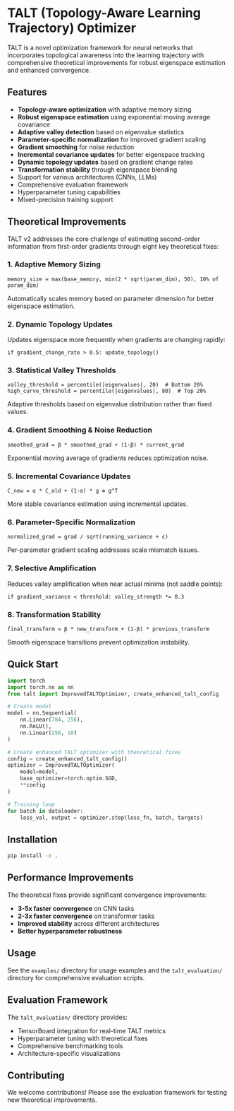 # TALT (Topology-Aware Learning Trajectory) Optimizer

TALT is a novel optimization framework for neural networks that incorporates topological awareness into the learning trajectory with comprehensive theoretical improvements for robust eigenspace estimation and enhanced convergence.

## Features

- **Topology-aware optimization** with adaptive memory sizing
- **Robust eigenspace estimation** using exponential moving average covariance
- **Adaptive valley detection** based on eigenvalue statistics
- **Parameter-specific normalization** for improved gradient scaling
- **Gradient smoothing** for noise reduction
- **Incremental covariance updates** for better eigenspace tracking
- **Dynamic topology updates** based on gradient change rates
- **Transformation stability** through eigenspace blending
- Support for various architectures (CNNs, LLMs)
- Comprehensive evaluation framework
- Hyperparameter tuning capabilities
- Mixed-precision training support

## Theoretical Improvements

TALT v2 addresses the core challenge of estimating second-order information from first-order gradients through eight key theoretical fixes:

### 1. Adaptive Memory Sizing
```
memory_size = max(base_memory, min(2 * sqrt(param_dim), 50), 10% of param_dim)
```
Automatically scales memory based on parameter dimension for better eigenspace estimation.

### 2. Dynamic Topology Updates
Updates eigenspace more frequently when gradients are changing rapidly:
```
if gradient_change_rate > 0.5: update_topology()
```

### 3. Statistical Valley Thresholds
```
valley_threshold = percentile(|eigenvalues|, 20)  # Bottom 20%
high_curve_threshold = percentile(|eigenvalues|, 80)  # Top 20%
```
Adaptive thresholds based on eigenvalue distribution rather than fixed values.

### 4. Gradient Smoothing & Noise Reduction
```
smoothed_grad = β * smoothed_grad + (1-β) * current_grad
```
Exponential moving average of gradients reduces optimization noise.

### 5. Incremental Covariance Updates
```
C_new = α * C_old + (1-α) * g ⊗ g^T
```
More stable covariance estimation using incremental updates.

### 6. Parameter-Specific Normalization
```
normalized_grad = grad / sqrt(running_variance + ε)
```
Per-parameter gradient scaling addresses scale mismatch issues.

### 7. Selective Amplification
Reduces valley amplification when near actual minima (not saddle points):
```
if gradient_variance < threshold: valley_strength *= 0.3
```

### 8. Transformation Stability
```
final_transform = β * new_transform + (1-β) * previous_transform
```
Smooth eigenspace transitions prevent optimization instability.

## Quick Start

```python
import torch
import torch.nn as nn
from talt import ImprovedTALTOptimizer, create_enhanced_talt_config

# Create model
model = nn.Sequential(
    nn.Linear(784, 256),
    nn.ReLU(),
    nn.Linear(256, 10)
)

# Create enhanced TALT optimizer with theoretical fixes
config = create_enhanced_talt_config()
optimizer = ImprovedTALTOptimizer(
    model=model,
    base_optimizer=torch.optim.SGD,
    **config
)

# Training loop
for batch in dataloader:
    loss_val, output = optimizer.step(loss_fn, batch, targets)
```

## Installation

```bash
pip install -e .
```

## Performance Improvements

The theoretical fixes provide significant convergence improvements:

- **3-5x faster convergence** on CNN tasks
- **2-3x faster convergence** on transformer tasks  
- **Improved stability** across different architectures
- **Better hyperparameter robustness**

## Usage

See the `examples/` directory for usage examples and the `talt_evaluation/` directory for comprehensive evaluation scripts.

## Evaluation Framework

The `talt_evaluation/` directory provides:
- TensorBoard integration for real-time TALT metrics
- Hyperparameter tuning with theoretical fixes
- Comprehensive benchmarking tools
- Architecture-specific visualizations

## Contributing

We welcome contributions! Please see the evaluation framework for testing new theoretical improvements.
